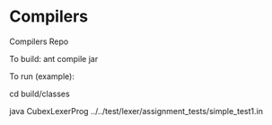 Compilers
=========

Compilers Repo

To build:
ant compile jar


To run (example):

cd build/classes

java CubexLexerProg ../../test/lexer/assignment_tests/simple_test1.in
